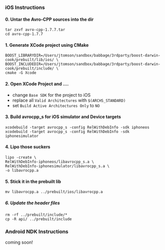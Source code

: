 ### iOS Instructions

#### 0. Untar the Avro-CPP sources into the dir
```
tar zxvf avro-cpp-1.7.7.tar
cd avro-cpp-1.7.7
```

#### 1. Generate XCode project using CMake

```
BOOST_LIBRARYDIR=/Users/jtomson/sandbox/babbage/3rdparty/boost-darwin-cook/prebuilt/lib/ios/ \
BOOST_INCLUDEDIR=/Users/jtomson/sandbox/babbage/3rdparty/boost-darwin-cook/prebuilt/include/ \
cmake -G Xcode
```

#### 2. Open XCode Project and ....
  - change `Base SDK` for the project to iOS
  - replace all `Valid Architectures` with `$(ARCHS_STANDARD)`
  - set `Build Active Architectures Only` to `NO`

#### 3. Build avrocpp_s for iOS simulator and Device targets
```
xcodebuild -target avrocpp_s -config RelWithDebInfo -sdk iphoneos
xcodebuild -target avrocpp_s -config RelWithDebInfo -sdk iphonesimulator
```

#### 4. Lipo those suckers

```
lipo -create \
RelWithDebInfo-iphoneos/libavrocpp_s.a \
RelWithDebInfo-iphonesimulator/libavrocpp_s.a \
-o libavrocpp.a 
```

#### 5. Stick it in the prebuilt lib

```
mv libavrocpp.a ../prebuilt/ios/libavrocpp.a

```

##### 6. Update the header files

```
rm -rf ../prebuilt/include/*
cp -R api/ ../prebuilt/include
```

### Android NDK Instructions

coming soon!
